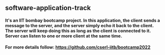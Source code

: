 ﻿## software-application-track
#### It's an IIT bombay bootcamp project. In this application, the client sends a message to the server, and the server simply echo it back to the client. The server will keep doing this as long as the client is connected to it. Server can listen to one or more client at the same time. 
#### For more details follow: https://github.com/cserl-iitb/bootcamp2022
